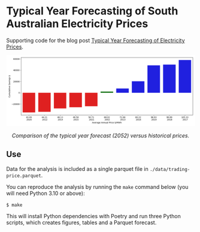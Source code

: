 # Typical Year Forecasting of South Australian Electricity Prices

Supporting code for the blog post [Typical Year Forecasting of Electricity Prices](https://adgefficiency.com/typical-year-forecasting-electricity-prices/).

![Comparison of the typical year forecast (2052) versus historical prices.](./figs/f5.png)
<center>
<em>Comparison of the typical year forecast (2052) versus historical prices.</em>
</center>

## Use

Data for the analysis is included as a single parquet file in `./data/trading-price.parquet`.

You can reproduce the analysis by running the `make` command below (you will need Python 3.10 or above):

```shell
$ make
```

This will install Python dependencies with Poetry and run three Python scripts, which creates figures, tables and a Parquet forecast.
